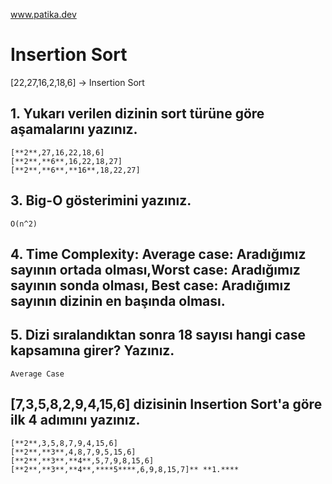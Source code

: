 www.patika.dev

# Insertion Sort
[22,27,16,2,18,6] -> Insertion Sort
## 1. Yukarı verilen dizinin sort türüne göre aşamalarını yazınız.
```
[**2**,27,16,22,18,6] 
[**2**,**6**,16,22,18,27]
[**2**,**6**,**16**,18,22,27]
```
## 3. Big-O gösterimini yazınız.
```
O(n^2)
```
## 4. Time Complexity: Average case: Aradığımız sayının ortada olması,Worst case: Aradığımız sayının sonda olması, Best case: Aradığımız sayının dizinin en başında olması.
## 5. Dizi sıralandıktan sonra 18 sayısı hangi case kapsamına girer? Yazınız.
```
Average Case
```
## [7,3,5,8,2,9,4,15,6] dizisinin Insertion Sort'a göre ilk 4 adımını yazınız.
```
[**2**,3,5,8,7,9,4,15,6]
[**2**,**3**,4,8,7,9,5,15,6]
[**2**,**3**,**4**,5,7,9,8,15,6]
[**2**,**3**,**4**,****5****,6,9,8,15,7]** **1.****

```